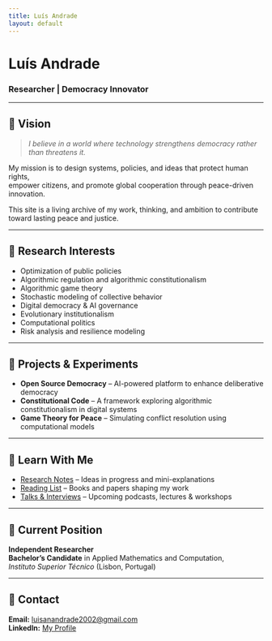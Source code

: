 ```yaml
---
title: Luís Andrade
layout: default
---
```


# Luís Andrade

### Researcher \| Democracy Innovator

---

## 🌟 Vision

> _I believe in a world where technology strengthens democracy rather than threatens it._

My mission is to design systems, policies, and ideas that protect human rights,  
empower citizens, and promote global cooperation through peace-driven innovation.

This site is a living archive of my work, thinking, and ambition to contribute toward lasting peace and justice.

---

## 🧠 Research Interests

- Optimization of public policies  
- Algorithmic regulation and algorithmic constitutionalism  
- Algorithmic game theory  
- Stochastic modeling of collective behavior  
- Digital democracy & AI governance  
- Evolutionary institutionalism  
- Computational politics  
- Risk analysis and resilience modeling

---

## 🧪 Projects & Experiments

- **Open Source Democracy** – AI-powered platform to enhance deliberative democracy  
- **Constitutional Code** – A framework exploring algorithmic constitutionalism in digital systems  
- **Game Theory for Peace** – Simulating conflict resolution using computational models

---

## 📘 Learn With Me

- [Research Notes](#) – Ideas in progress and mini-explanations  
- [Reading List](#) – Books and papers shaping my work  
- [Talks & Interviews](#) – Upcoming podcasts, lectures & workshops

---

## 🥇 Current Position

**Independent Researcher**  
**Bachelor’s Candidate** in Applied Mathematics and Computation,  
*Instituto Superior Técnico* (Lisbon, Portugal)

---

## 📩 Contact

**Email:** [luisanandrade2002@gmail.com](mailto:luisanandrade2002@gmail.com)  
**LinkedIn:** [My Profile](https://www.linkedin.com/in/lu%C3%ADs-ant%C3%B3nio-andrade-215238236/)

